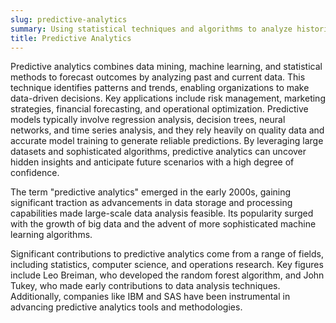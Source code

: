 ```yaml
---
slug: predictive-analytics
summary: Using statistical techniques and algorithms to analyze historical data and make predictions about future events.
title: Predictive Analytics
---
```


Predictive analytics combines data mining, machine learning, and statistical methods to forecast outcomes by analyzing past and current data. This technique identifies patterns and trends, enabling organizations to make data-driven decisions. Key applications include risk management, marketing strategies, financial forecasting, and operational optimization. Predictive models typically involve regression analysis, decision trees, neural networks, and time series analysis, and they rely heavily on quality data and accurate model training to generate reliable predictions. By leveraging large datasets and sophisticated algorithms, predictive analytics can uncover hidden insights and anticipate future scenarios with a high degree of confidence.

The term "predictive analytics" emerged in the early 2000s, gaining significant traction as advancements in data storage and processing capabilities made large-scale data analysis feasible. Its popularity surged with the growth of big data and the advent of more sophisticated machine learning algorithms.

Significant contributions to predictive analytics come from a range of fields, including statistics, computer science, and operations research. Key figures include Leo Breiman, who developed the random forest algorithm, and John Tukey, who made early contributions to data analysis techniques. Additionally, companies like IBM and SAS have been instrumental in advancing predictive analytics tools and methodologies.
